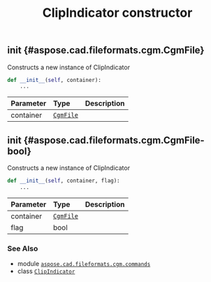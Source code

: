 ﻿---
title: ClipIndicator constructor
second_title: Aspose.CAD for Python via .NET API References
description: 
type: docs
weight: 10
url: /python-net/aspose.cad.fileformats.cgm.commands/clipindicator/__init__/
is_root: false
---

## __init__ {#aspose.cad.fileformats.cgm.CgmFile}

Constructs a new instance of ClipIndicator



```python
def __init__(self, container):
    ...
```


| Parameter | Type | Description |
| :- | :- | :- |
| container | [`CgmFile`](/cad/python-net/aspose.cad.fileformats.cgm/cgmfile) |  |


## __init__ {#aspose.cad.fileformats.cgm.CgmFile-bool}

Constructs a new instance of ClipIndicator



```python
def __init__(self, container, flag):
    ...
```


| Parameter | Type | Description |
| :- | :- | :- |
| container | [`CgmFile`](/cad/python-net/aspose.cad.fileformats.cgm/cgmfile) |  |
| flag | bool |  |



### See Also
* module [`aspose.cad.fileformats.cgm.commands`](../../)
* class [`ClipIndicator`](/cad/python-net/aspose.cad.fileformats.cgm.commands/clipindicator)
